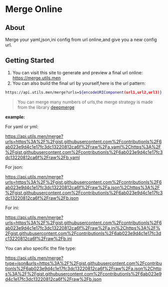 # Merge Online

## About <a name = "about"></a>

Merge your yaml,json,ini config from url online,and give you a new config url.

## Getting Started <a name = "getting_started"></a>

1. You can visit this site to generate and preview a final url online: <https://merge.utils.men>
1. You can also build the final url by yourself,here is the url pattern:

```bash
https://api.utils.men/merge?urls=${encodeURIComponent(url1,url2,url3)}
```

> You can merge many numbers of urls,the merge strategy is made from the library [deepmerge](https://www.npmjs.com/package/deepmerge)

**example:**

For yaml or yml:

<https://api.utils.men/merge?urls=https%3A%2F%2Fgist.githubusercontent.com%2Fcontributionls%2F6ab023e9d4c1e17fc3dc13220812ca6f%2Fraw%2Fa.yaml%2Chttps%3A%2F%2Fgist.githubusercontent.com%2Fcontributionls%2F6ab023e9d4c1e17fc3dc13220812ca6f%2Fraw%2Fb.yaml>

For json:

<https://api.utils.men/merge?urls=https%3A%2F%2Fgist.githubusercontent.com%2Fcontributionls%2F6ab023e9d4c1e17fc3dc13220812ca6f%2Fraw%2Fa.json%2Chttps%3A%2F%2Fgist.githubusercontent.com%2Fcontributionls%2F6ab023e9d4c1e17fc3dc13220812ca6f%2Fraw%2Fb.json>

For ini:

<https://api.utils.men/merge?urls=https%3A%2F%2Fgist.githubusercontent.com%2Fcontributionls%2F6ab023e9d4c1e17fc3dc13220812ca6f%2Fraw%2Fa.ini%2Chttps%3A%2F%2Fgist.githubusercontent.com%2Fcontributionls%2F6ab023e9d4c1e17fc3dc13220812ca6f%2Fraw%2Fb.ini>

You can also specific the file type:

<https://api.utils.men/merge?type=json&urls=https%3A%2F%2Fgist.githubusercontent.com%2Fcontributionls%2F6ab023e9d4c1e17fc3dc13220812ca6f%2Fraw%2Fa.json%2Chttps%3A%2F%2Fgist.githubusercontent.com%2Fcontributionls%2F6ab023e9d4c1e17fc3dc13220812ca6f%2Fraw%2Fb.json>
